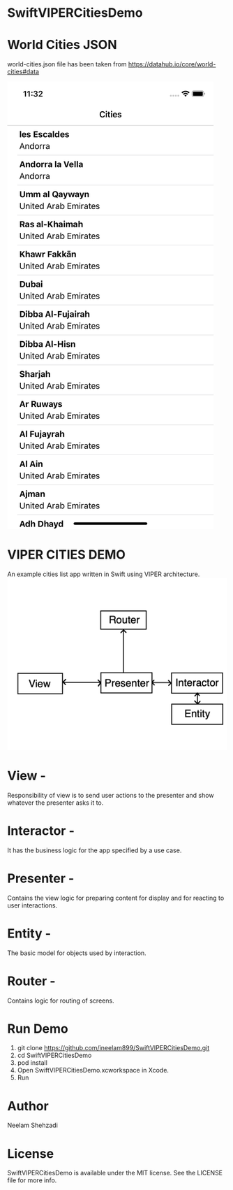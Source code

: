 # SwiftVIPERCitiesDemo

# World Cities JSON
world-cities.json file has been taken from https://datahub.io/core/world-cities#data

![Screenshot](screenshot.png)

# VIPER CITIES DEMO
An example cities list app written in Swift using VIPER architecture.
![Screenshot](viper.png)
# View - 
  Responsibility of view is to send user actions to the presenter and show whatever the presenter asks it to.
# Interactor - 
  It has the business logic for the app specified by a use case.
# Presenter - 
  Contains the view logic for preparing content for display and for reacting to user interactions.
# Entity - 
  The basic model for objects used by interaction.
# Router - 
  Contains logic for routing of screens.

# Run Demo 
1. git clone https://github.com/ineelam899/SwiftVIPERCitiesDemo.git
2. cd SwiftVIPERCitiesDemo
3. pod install
4. Open SwiftVIPERCitiesDemo.xcworkspace in Xcode.
5. Run

# Author
Neelam Shehzadi

# License
SwiftVIPERCitiesDemo is available under the MIT license. See the LICENSE file for more info.
